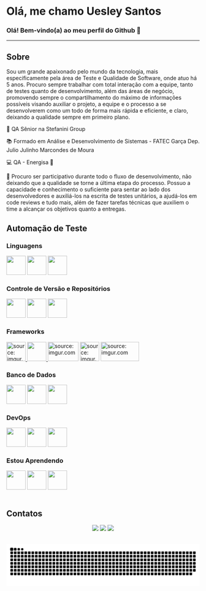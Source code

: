 <h1>Olá, me chamo Uesley Santos</h1>
<h3>Olá! Bem-vindo(a) ao meu perfil do Github 👋</h3>

-----------
<h2>Sobre</h2>
<p>Sou um grande apaixonado pelo mundo da tecnologia, mais especificamente pela área de Teste e Qualidade de Software, onde atuo há 5 anos. Procuro sempre trabalhar com total interação com a equipe, tanto de testes quanto de desenvolvimento, além das áreas de negócio, promovendo sempre o compartilhamento do máximo de informações possíveis visando auxiliar o projeto, a equipe e o processo a se desenvolverem como um todo de forma mais rápida e eficiente, e claro, deixando a qualidade sempre em primeiro plano.</p>

🏢 QA Sênior na Stefanini Group

📚 Formado em Análise e Desenvolvimento de Sistemas - FATEC Garça Dep. Julio Julinho Marcondes de Moura

💻 QA - Energisa 🌟

💪 Procuro ser participativo durante todo o fluxo de desenvolvimento, não deixando que a qualidade se torne a última etapa do processo. Possuo a capacidade e conhecimento o suficiente para sentar ao lado dos desenvolvedores e auxiliá-los na escrita de testes unitários, a ajudá-los em code reviews e tudo mais, além de fazer tarefas técnicas que auxiliem o time a alcançar os objetivos quanto a entregas.

<h2>Automação de Teste</h2>

<h3>Linguagens</h4>
<a href="https://www.ruby-lang.org/pt/"><img src="https://cdn.jsdelivr.net/gh/devicons/devicon/icons/ruby/ruby-original.svg" width="50" height="50"/></a>
<a href="https://www.javascript.com/"><img src="https://cdn.jsdelivr.net/gh/devicons/devicon/icons/javascript/javascript-original.svg" width="50" height="50" /></a>
<a href="https://www.java.com/pt-BR/"><img src="https://cdn.jsdelivr.net/gh/devicons/devicon/icons/java/java-original.svg" width="50" height="50"/></a>

<h3>Controle de Versão e Repositórios</h3>
<a href="https://git-scm.com/"><img src="https://cdn.jsdelivr.net/gh/devicons/devicon/icons/git/git-original.svg" width="50" height="50"/></a>
<a href="https://github.com/"><img src="https://cdn.jsdelivr.net/gh/devicons/devicon/icons/github/github-original.svg" width="50" height="50"/></a>
<a href="https://bitbucket.org/product/"><img src="https://cdn.jsdelivr.net/gh/devicons/devicon/icons/bitbucket/bitbucket-original.svg" width="50" height="50"/></a>

<h3>Frameworks</h3>
<a href="https://teamcapybara.github.io/capybara/"><img src="https://i.imgur.com/Ya5CAt8.png" title="source: imgur.com" width="50" height="50"/>
<img src="https://cdn.jsdelivr.net/gh/devicons/devicon/icons/cucumber/cucumber-plain.svg" width="50" height="50"/>
<a href="https://appium.io/"><img src="https://i.imgur.com/6H0M5PQ.png" title="source: imgur.com" width="80" height="50"/></a>
<a href="https://www.cypress.io/"><img src="https://i.imgur.com/ZFKj9Tn.jpg" title="source: imgur.com" width="50" height="50"/></a>
<a href="https://selenide.org/"><img src="https://i.imgur.com/8wIHDuH.png" title="source: imgur.com" width="100" height="50"/></a>

<h3>Banco de Dados</h3>
<a href="https://www.postgresql.org/"><img src="https://cdn.jsdelivr.net/gh/devicons/devicon/icons/postgresql/postgresql-original.svg" width="50" height="50"/></a>
<a href="https://www.mongodb.com/pt-br"><img src="https://cdn.jsdelivr.net/gh/devicons/devicon/icons/mongodb/mongodb-original.svg" width="50" height="50"/></a>
<a href="https://www.mysql.com/"><img src="https://cdn.jsdelivr.net/gh/devicons/devicon/icons/mysql/mysql-original.svg" width="50" height="50"/></a>

<h3>DevOps</h3>
<a href="https://www.docker.com/"><img src="https://cdn.jsdelivr.net/gh/devicons/devicon/icons/docker/docker-original.svg" width="50" height="50"/></a>
<a href="https://about.gitlab.com/"><img src="https://cdn.jsdelivr.net/gh/devicons/devicon/icons/gitlab/gitlab-original.svg" width="50" height="50"/></a>
<a href="https://www.jenkins.io/"><img src="https://cdn.jsdelivr.net/gh/devicons/devicon/icons/jenkins/jenkins-original.svg" width="50" height="50"/></a>


<h3>Estou Aprendendo</h3>
<a href="https://www.selenium.dev/"><img src="https://cdn.jsdelivr.net/gh/devicons/devicon/icons/selenium/selenium-original.svg" width="50" height="50"/></a>
<a href="https://learn.microsoft.com/pt-br/dotnet/csharp/"><img src="https://cdn.jsdelivr.net/gh/devicons/devicon/icons/csharp/csharp-original.svg" width="50" height="50"/></a>
<a href="https://azure.microsoft.com/pt-br/free/search/?&ef_id=CjwKCAiAwc-dBhA7EiwAxPRylO7mwVkCOigY1nkdaUr7QcQ6CVsgu030-KJWv9XBcnyIjh1YU-sNERoCooUQAvD_BwE:G:s&OCID=AIDcmmzmnb0182_SEM_CjwKCAiAwc-dBhA7EiwAxPRylO7mwVkCOigY1nkdaUr7QcQ6CVsgu030-KJWv9XBcnyIjh1YU-sNERoCooUQAvD_BwE:G:s&gclid=CjwKCAiAwc-dBhA7EiwAxPRylO7mwVkCOigY1nkdaUr7QcQ6CVsgu030-KJWv9XBcnyIjh1YU-sNERoCooUQAvD_BwE"><img src="https://cdn.jsdelivr.net/gh/devicons/devicon/icons/azure/azure-original.svg" width="50" height="50"/></a>

 <div><br></div>
  
<div align="center">

<!--- ![Anurag's GitHub stats](https://github-readme-stats.vercel.app/api?username=Uesleyrodi&show_icons=true&theme=onedark) --->
<!--- ![Top Langs](https://github-readme-stats.vercel.app/api/top-langs/?username=Uesleyrodi&layout=compact) --->

</div>

## Contatos

<div align="center">
    <a href="https://www.instagram.com/uesleyrodi/" target="_blank"><img src="https://img.shields.io/badge/-Instagram-%23E4405F?style=for-the-badge&logo=instagram&logoColor=white" target="_blank"></a>
    <a href = "mailto:uesleyrsantos2@gmail.com"><img src="https://img.shields.io/badge/Gmail-D14836?style=for-the-badge&logo=gmail&logoColor=white" target="_blank"></a>
    <a href="https://www.linkedin.com/in/uesley-rodrigues-dos-santos-080055172/" target="_blank"><img src="https://img.shields.io/badge/-LinkedIn-%230077B5?style=for-the-badge&logo=linkedin&logoColor=white" target="_blank"></a> 
</div>

<div><br></div>

![](https://github.com/Platane/snk/raw/output/github-contribution-grid-snake.svg)
